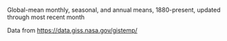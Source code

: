 Global-mean monthly, seasonal, and annual means, 1880-present, updated through most recent month

Data from https://data.giss.nasa.gov/gistemp/